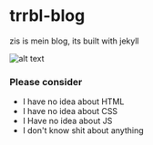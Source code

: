 # trrbl-blog
zis is mein blog, its built with jekyll

![alt text](https://cdn.her.st/images/8b06f79e-577e-4f02-9afa-f2458414b871.webp "still did ok")


### Please consider

- I have no idea about HTML
- I have no idea about CSS
- I Have no idea about JS
- I don't know shit about anything
